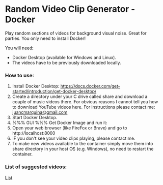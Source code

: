 # Random Video Clip Generator - Docker
Play random sections of videos for background visual noise. Great for parties. You only need to install Docker! 

You will need:
* Docker Desktop (available for Windows and Linux).
* The videos have to be previously downloaded locally.

### How to use: ###
1. Install Docker Desktop: https://docs.docker.com/get-started/introduction/get-docker-desktop/ 
2. Create a directory under your C drive called share and download a couple of music videos there. For obvious reasons I cannot tell you how to download YouTube videos here. For instructions please contact me: juancmarquina@gmail.com 
3. Start Docker Desktop. 
4. %%% GUI %%% Get Docker Image and run it:
5. Open your web browser (like FireFox or Brave) and go to http://localhost:8000
6. IF you don't see your video clips playing, please contact me.
7. To make new videos available to the container simply move them into share directory in your host OS (e.g. Windows), no need to restart the container. 

### List of suggested videos: ###
[List](https://github.com/marq4/Random-Video-Clip-Generator/blob/main/List.md "List")
